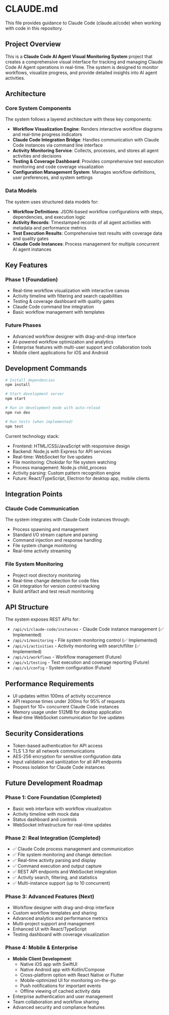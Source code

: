 # CLAUDE.md

This file provides guidance to Claude Code (claude.ai/code) when working with code in this repository.

## Project Overview

This is a **Claude Code AI Agent Visual Monitoring System** project that creates a comprehensive visual interface for tracking and managing Claude Code AI Agent operations in real-time. The system is designed to monitor workflows, visualize progress, and provide detailed insights into AI agent activities.

## Architecture

### Core System Components

The system follows a layered architecture with these key components:

- **Workflow Visualization Engine**: Renders interactive workflow diagrams and real-time progress indicators
- **Claude Code Integration Bridge**: Handles communication with Claude Code instances via command line interface
- **Activity Monitoring Service**: Collects, processes, and stores all agent activities and decisions
- **Testing & Coverage Dashboard**: Provides comprehensive test execution monitoring and code coverage visualization
- **Configuration Management System**: Manages workflow definitions, user preferences, and system settings

### Data Models

The system uses structured data models for:
- **Workflow Definitions**: JSON-based workflow configurations with steps, dependencies, and execution logic
- **Activity Records**: Timestamped records of all agent activities with metadata and performance metrics
- **Test Execution Results**: Comprehensive test results with coverage data and quality gates
- **Claude Code Instances**: Process management for multiple concurrent AI agent instances

## Key Features

### Phase 1 (Foundation)
- Real-time workflow visualization with interactive canvas
- Activity timeline with filtering and search capabilities
- Testing & coverage dashboard with quality gates
- Claude Code command line integration
- Basic workflow management with templates

### Future Phases
- Advanced workflow designer with drag-and-drop interface
- AI-powered workflow optimization and analytics
- Enterprise features with multi-user support and collaboration tools
- Mobile client applications for iOS and Android

## Development Commands

```bash
# Install dependencies
npm install

# Start development server
npm start

# Run in development mode with auto-reload
npm run dev

# Run tests (when implemented)
npm test
```

Current technology stack:
- Frontend: HTML/CSS/JavaScript with responsive design
- Backend: Node.js with Express for API services
- Real-time: WebSocket for live updates
- File monitoring: Chokidar for file system watching
- Process management: Node.js child_process
- Activity parsing: Custom pattern recognition engine
- Future: React/TypeScript, Electron for desktop app, mobile clients

## Integration Points

### Claude Code Communication
The system integrates with Claude Code instances through:
- Process spawning and management
- Standard I/O stream capture and parsing
- Command injection and response handling
- File system change monitoring
- Real-time activity streaming

### File System Monitoring
- Project root directory monitoring
- Real-time change detection for code files
- Git integration for version control tracking
- Build artifact and test result monitoring

## API Structure

The system exposes REST APIs for:
- `/api/v1/claude-code/instances` - Claude Code instance management (✅ Implemented)
- `/api/v1/monitoring` - File system monitoring control (✅ Implemented)
- `/api/v1/activities` - Activity monitoring with search/filter (✅ Implemented)
- `/api/v1/workflows` - Workflow management (Future)
- `/api/v1/testing` - Test execution and coverage reporting (Future)
- `/api/v1/config` - System configuration (Future)

## Performance Requirements

- UI updates within 100ms of activity occurrence
- API response times under 200ms for 95% of requests
- Support for 10+ concurrent Claude Code instances
- Memory usage under 512MB for desktop application
- Real-time WebSocket communication for live updates

## Security Considerations

- Token-based authentication for API access
- TLS 1.3 for all network communications
- AES-256 encryption for sensitive configuration data
- Input validation and sanitization for all API endpoints
- Process isolation for Claude Code instances

## Future Development Roadmap

### Phase 1: Core Foundation (Completed)
- Basic web interface with workflow visualization
- Activity timeline with mock data
- Status dashboard and controls
- WebSocket infrastructure for real-time updates

### Phase 2: Real Integration (Completed)
- ✅ Claude Code process management and communication
- ✅ File system monitoring and change detection
- ✅ Real-time activity parsing and display
- ✅ Command execution and output capture
- ✅ REST API endpoints and WebSocket integration
- ✅ Activity search, filtering, and statistics
- ✅ Multi-instance support (up to 10 concurrent)

### Phase 3: Advanced Features (Next)
- Workflow designer with drag-and-drop interface
- Custom workflow templates and sharing
- Advanced analytics and performance metrics
- Multi-project support and management
- Enhanced UI with React/TypeScript
- Testing dashboard with coverage visualization

### Phase 4: Mobile & Enterprise
- **Mobile Client Development**:
  - Native iOS app with SwiftUI
  - Native Android app with Kotlin/Compose
  - Cross-platform option with React Native or Flutter
  - Mobile-optimized UI for monitoring on-the-go
  - Push notifications for important events
  - Offline viewing of cached activity data
- Enterprise authentication and user management
- Team collaboration and workflow sharing
- Advanced security and compliance features